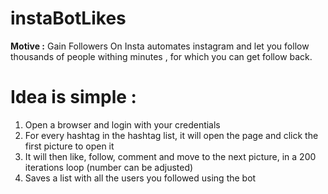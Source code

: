 # instaBotLikes
**Motive :**
Gain Followers On Insta
automates instagram and let you follow thousands of people withing minutes , 
for which you can get follow back.

# Idea is simple :

1. Open a browser and login with your credentials  
2. For every hashtag in the hashtag list, it will open the page and click the first picture to open it  
3. It will then like, follow, comment and move to the next picture, in a 200 iterations loop (number can be adjusted)  
4. Saves a list with all the users you followed using the bot  
